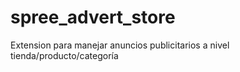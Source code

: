 # spree_advert_store
Extension para manejar anuncios publicitarios a nivel tienda/producto/categoría

